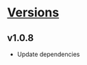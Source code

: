# [Versions](https://github.com/Tracktor/eslint-config-react-tracktor/releases)

## v1.0.8

- Update dependencies
